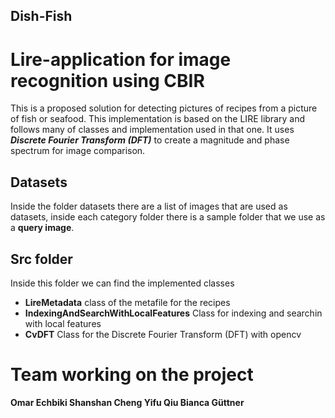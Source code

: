 ## Dish-Fish 
# Lire-application for image recognition using CBIR 
This is a proposed solution for detecting pictures of recipes from a picture of fish or seafood.
This implementation is based on the LIRE library and follows many of classes and implementation used in that one.
It uses  ***Discrete Fourier Transform (DFT)*** to create a magnitude and phase spectrum for image comparison.

## Datasets 
Inside the folder datasets there are a list of images that are used as datasets, inside each category folder there is a sample folder that we use as a __query image__.

## Src folder 
Inside this folder we can find the implemented classes
+ **LireMetadata** class of the metafile for the recipes 
+ **IndexingAndSearchWithLocalFeatures** Class for indexing and searchin with local features
+ **CvDFT** Class for the Discrete Fourier Transform (DFT) with opencv

# Team working on the project 
**Omar Echbiki
Shanshan Cheng 
Yifu Qiu 
Bianca Güttner**
